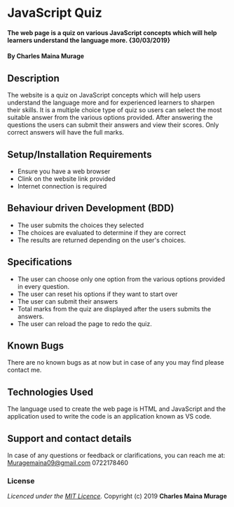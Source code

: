 # JavaScript Quiz

#### The web page is a quiz on various JavaScript concepts which will help learners understand the language more. {30/03/2019}

#### By **Charles Maina Murage**

## Description
The website is a quiz on JavaScript concepts which will help users understand the language more and for experienced learners to sharpen their skills. It is a multiple choice type of quiz so users can select the most suitable answer from the various options provided. After answering the questions the users can submit their answers and view their scores. Only correct answers will have the full marks.
## Setup/Installation Requirements
* Ensure you have a web browser
* Clink on the website link provided
* Internet connection is required

## Behaviour driven Development (BDD)
* The user submits the choices they selected
* The choices are evaluated to determine if they are correct
* The results are returned depending on the user's choices.

## Specifications
* The user can choose only one option from the various options provided in every question.
* The user can reset his options if they want to start over
* The user can submit their answers
* Total marks from the quiz are displayed after the users submits the answers.
* The user can reload the page to redo the quiz.


## Known Bugs
There are no known bugs as at now but in case of any you may find please contact me.
## Technologies Used
The language used to create the web page is HTML and JavaScript and the application used to write the code is an application known as VS code.
## Support and contact details
In case of any questions or feedback or clarifications, you can reach me at:
Muragemaina09@gmail.com
0722178460
### License
*Licenced under the [MIT Licence](licence).*
Copyright (c) 2019 **Charles Maina Murage**
